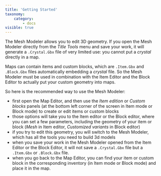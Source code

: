 ```yaml
---
title: 'Getting Started'
taxonomy:
    category:
        - docs
visible: true
---
```


The Mesh Modeler allows you to edit 3D geometry. If you open the Mesh Modeler directly from the *Title Tools* menu and save your work, it will generate a `.Crystal.Gbx` file of very limited use: you cannot put a *crystal* directly in a map.

Maps can contain items and custom blocks, which are `.Item.Gbx` and `.Block.Gbx` files automatically embedding a *crystal* file. So the Mesh Modeler must be used in combination with the Item Editor and the Block Editor to actually put your custom geometry into maps.

So here is the recommended way to use the Mesh Modeler:

- first open the Map Editor, and then use the *Item edition* or *Custom blocks* panels (at the bottom left corner of the screen in Item mode or Block mode) to create or edit items or custom blocks
- those options will take you to the Item editor or the Block editor, where you can set a few parameters, including the geometry of your item or block (*Mesh* in Item editor, *Customized variants* in Block editor)
- if you try to edit this geometry, you will switch to the Mesh Modeler, which has all the tools you need to build 3d models
- when you save your work in the Mesh Modeler opened from the Item Editor or the Block Editor, it will not save a `.Crystal.Gbx` file but a `.Item.Gbx` or `.Block.Gbx` file.
- when you go back to the Map Editor, you can find your item or custom block in the corresponding inventory (in Item mode or Block mode) and place it in the map.
